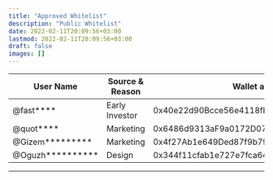 ```yaml
---
title: "Approved Whitelist"
description: "Public Whitelist"
date: 2022-02-11T20:09:56+03:00
lastmod: 2022-02-11T20:09:56+03:00
draft: false
images: []
---
```

<div class="table-responsive">

| **User Name**    | **Source & Reason** | **Wallet address**                         |
|------------------|---------------------|--------------------------------------------|
| @fast****        | Early Investor      | 0x40e22d90Bcce56e4118fbe4C4404481d3B752bD2 |
| @quot****        | Marketing           | 0x6486d9313aF9a0172D07760ED309EA608b16c97e |
| @Gizem*********  | Marketing           | 0x4f27Ab1e649Ded87f9b79420b11B7c68d08E9432 |
| @Oguzh********** | Design              | 0x344f11cfab1e727e7fca6412d6d8d4b6eaa45c71 |

</div>

------------
